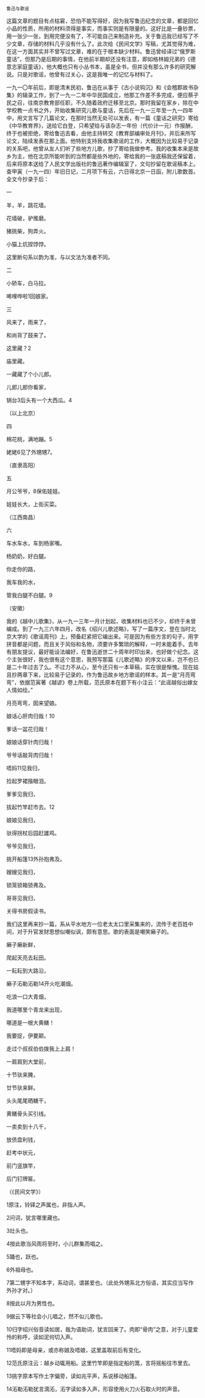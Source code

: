     鲁迅与歌谣 

   这篇文章的题目有点枯窘，恐怕不能写得好，因为我写鲁迅纪念的文章，都是回忆小品的性质，所用的材料须得是事实，而事实则是有限量的。这好比是一叠钞票，用一张少一张，到用完便没有了，不可能自己来制造补充。关于鲁迅我已经写了不少文章，存储的材料几乎没有什么了。此次给《民间文学》写稿，尤其觉得为难，在这一方面其实并不曾写过文章，难的在于根本缺少材料。鲁迅曾经译过“俄罗斯童话”，但那乃是后期的事情，在他前半期却还没有注意，即如格林姆兄弟的《德意志家庭童话》，他大概也只有小丛书本，虽是全书，但并没有那么许多的研究解说。只是对歌谣，他曾有过关心，这是我唯一的记忆与材料了。

   一九一〇年前后，即是清末民初，鲁迅在从事于《古小说钩沉》和《会稽郡故书杂集》的辑录工作，到了一九一二年中华民国成立，他那工作差不多完成，便应蔡孑民之召，往南京教育部任职，不久随着政府迁移至北京。那时我留在家乡，除在中学校教一点书之外，开始收集研究儿歌与童话，先后在一九一三年至一九一四年中，用文言写了几篇论文，在那时当然无处可以发表，有一篇《童话之研究》寄给《中华教育界》，送给它白登，只希望给与该杂志一年份（代价计一元）作报酬，终于也被拒绝，寄给鲁迅去看，由他主持转交《教育部编审处月刊》，并后来所写论文，陆续发表在那上面。他特别支持我收集歌谣的工作，大概因为比较易于记录的关系吧，他曾从友人们听了些地方儿歌，抄了寄给我做参考。我的收集本来是故乡为主，他在北京所能听到的当然都是些外地的，寄给我的一张底稿我还保留着，后来将原本送给了人民文学出版社的鲁迅著作编辑室了，文句抄留在歌谣稿本上。查甲寅（一九一四）年旧日记，二月项下有云，六日得北京一日函，附儿歌数首。全文今抄录于后：

   一

   羊，羊，跳花墙。

   花墙破，驴推磨。

   猪挑柴，狗弄火。

   小猫上炕捏饽饽。

   这里断句系以韵为准，与以文法为准者不同。

   二

   小轿车，白马拉。

   唏哩哗啦1回娘家。

   三

   风来了，雨来了，

   和尚背了鼓来了。

   这里藏？2

   庙里藏。

   一藏藏了个小儿郎。

   儿郎儿郎你看家，

   锅台3后头有一个大西瓜。4

   （以上北京）

   四

   棉花桃，满地蹦。5

   姥姥6见了外甥甥7。

   （直隶高阳）

   五

   月公爷爷，8保佑娃娃。

   娃娃长大，上街买菜。

   （江西南昌）

   六

   车水车水，车到杨家嘴。

   杨奶奶，好白腿。

   你走你的路，

   我车我的水，

   管我白腿不白腿。9

   （安徽）

   我的《越中儿歌集》，从一九一三年一月计划起，收集材料也已不少，却终于未曾编成。到了一九三六年四月，改名《绍兴儿歌述略》，写了一篇序文，登在当时北京大学的《歌谣周刊》上，预备赶紧把它编出来。可是因为有些方言的句子，用字拼音都是问题，而且关于风俗和名物，须要许多繁琐的解释，一时未能着手。去年有朋友提议，最好能设法编好，在鲁迅逝世二十周年时印出来，也好做个纪念。这个主张很好，我也很有这个意思，我预写那篇《儿歌述略》的序文以来，岂不也已是二十年过去了么。不过力不从心，至今还只有一本草稿，实在很是惭愧。现在姑且抄两章下来，比较易于记录的，作为鲁迅故乡地方歌谣的样本。其一是“月亮弯弯”，依据范寅著《越谚》卷上所载，范氏原本在题下有小注云：“此谣越俗出嫁女人情如绘。”

   月亮弯弯，囡来望娘。

   娘话心肝肉归哉！10

   爹话一盆花归哉！

   娘娘话穿针肉归哉！

   爷爷话敲背肉归哉！

   唔妈11见我归，

   捡起罗裙揩眼泪。

   爹爹见我归，

   拔起竹竿赶市去。12

   娘娘见我归，

   驮得拐杖后园赶雄鸡。

   爷爷见我归，

   挑开船篷13外孙抱弗及。

   嫂嫂见我归，

   锁笼锁箱锁弗及。

   哥哥见我归，

   关得书房假读书。

   我们这里再来抄一篇，系从平水地方一位老太太口里采集来的，流传于老百姓中间，对于升官发财思想似嘲似讽，颇有意思。歌的表面是嘲笑癞子的。

   癞子癞新鲜，

   爬起天亮去耘田。

   一耘耘到大路沿，

   癞子沰勒沰勒14开火吃潮烟。

   吃浪一口大青烟，

   我道哪里个青龙来出现，

   哪道是一根大黄鳝！

   我要捉，伊要颠。

   走过个叔叔伯伯拨我上上肩！

   一肩肩到大堂前，

   十节驮来腌，

   廿节驮来鲜。

   头头尾尾晒鳝干，

   黄鳝骨头买引线。

   一卖卖到十八千，

   放债盘利钱，

   赶考中状元，

   前门竖旗竿，

   后门钉牌匾。

   （《民间文学》）

   1原注，铃铎之声属也，非指人声。

   2问词，犹言哪里藏也。

   3灶头也。

   4按此歌当风雨将至时，小儿群集而唱之。

   5踊也，跃也。

   6外祖母也。

   7第二甥字不知本字，系动词，谓甚爱也。（此处外甥系北方俗语，其实应当写作外孙才对。）

   8按此以月为男性也。

   9据云下等社会小儿唱之，然不似儿歌也。

   10归字绍兴俗音读如居，哉为语助词，犹言回来了。肉即“骨肉”之意，对于儿童爱怜的称呼，读如泥何切入声。

   11唔妈即是母亲，或亦称娘及唔娘，这里盖取前后有变化。

   12范氏原注云：越乡动辄用船。这里竹竿即是指定船的篙，言将摇船往市里去。

   13挑字原本写作土字偏旁，读如兆平声，系说移动船篷。

   14沰勒沰勒犹言滴沰，沰字读如多入声，形容使用火刀火石取火时的声音。

